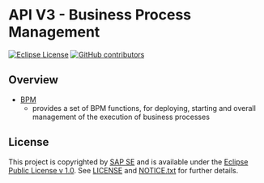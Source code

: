 # API V3 - Business Process Management

[![Eclipse License](http://img.shields.io/badge/license-Eclipse-brightgreen.svg)](LICENSE)
[![GitHub contributors](https://img.shields.io/github/contributors/dirigiblelabs/api-v3-bpm.svg)](https://github.com/dirigiblelabs/api-v3-bpm/graphs/contributors)

## Overview

* [BPM](http://www.dirigible.io/api/bpm.html)
  - provides a set of BPM functions, for deploying, starting and overall management of the execution of business processes

## License

This project is copyrighted by [SAP SE](http://www.sap.com/) and is available under the [Eclipse Public License v 1.0](https://www.eclipse.org/legal/epl-v10.html). See [LICENSE](LICENSE) and [NOTICE.txt](NOTICE.txt) for further details.
